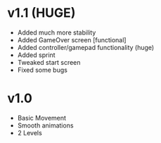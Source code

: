 # v1.1 (HUGE)
- Added much more stability
- Added GameOver screen [functional]
- Added controller/gamepad functionality (huge)
- Added sprint
- Tweaked start screen
- Fixed some bugs

# v1.0
- Basic Movement
- Smooth animations
- 2 Levels
